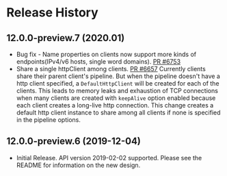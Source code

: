 # Release History

## 12.0.0-preview.7 (2020.01)

- Bug fix - Name properties on clients now support more kinds of endpoints(IPv4/v6 hosts, single word domains). [PR #6753](https://github.com/Azure/azure-sdk-for-js/pull/6753)
- Share a single httpClient among clients. [PR #6657](https://github.com/Azure/azure-sdk-for-js/pull/6657)
  Currently clients share their parent client's pipeline. But when the pipeline doesn't have a http client specified, a `DefaultHttpClient` will be created for each of the clients. This leads to memory leaks and exhaustion of TCP connections when many clients are created with `keepAlive` option enabled because each client creates a long-live http connection. This change creates a default http client instance to share among all clients if none is specified in the pipeline options.

## 12.0.0-preview.6 (2019-12-04)

- Initial Release. API version 2019-02-02 supported. Please see the README for information on the new design.
